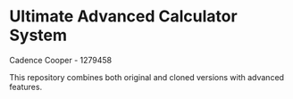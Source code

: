 # Ultimate Advanced Calculator System
Cadence Cooper - 1279458

This repository combines both original and cloned versions with advanced features.

